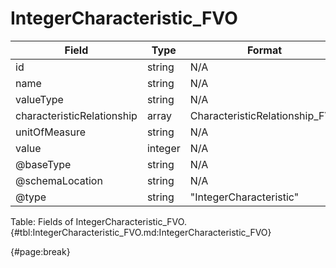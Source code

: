 <!--
    ATTENTION: This file was generated via gradle!
               Do NOT manually edit this file! Any such changes will be overwritten!
-->

# IntegerCharacteristic_FVO

| Field | Type | Format | Required |
| ------- | ------- | ------- | --- |
| id | string | N/A | No |
| name | string | N/A | Yes |
| valueType | string | N/A | No |
| characteristicRelationship | array | CharacteristicRelationship_FVO | No |
| unitOfMeasure | string | N/A | No |
| value | integer | N/A | Yes |
| @baseType | string | N/A | No |
| @schemaLocation | string | N/A | No |
| @type | string | "IntegerCharacteristic" | Yes |

Table: Fields of IntegerCharacteristic_FVO. {#tbl:IntegerCharacteristic_FVO.md:IntegerCharacteristic_FVO}

{#page:break}
